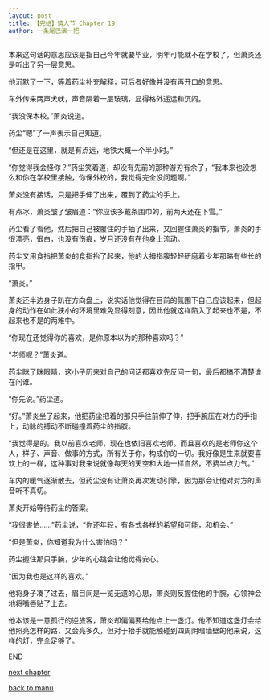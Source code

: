 ```yaml
---
layout: post
title: 【完结】情人节 Chapter 19
author: 一条尾巴演一把
---
```




本来这句话的意思应该是指自己今年就要毕业，明年可能就不在学校了，但萧炎还是听出了另一层意思。

他沉默了一下，等着药尘补充解释，可后者好像并没有再开口的意思。

车外传来两声犬吠，声音隔着一层玻璃，显得格外遥远和沉闷。

“我没保本校。”萧炎说道。

药尘“嗯”了一声表示自己知道。

“但还是在这里，就是有点远，地铁大概一个半小时。”

“你觉得我会怪你？”药尘笑着道，却没有先前的那种游刃有余了，“我本来也没怎么和你在学校里接触，你保外校的，我觉得完全没问题啊。”

萧炎没有接话，只是把手伸了出来，覆到了药尘的手上。

有点冰，萧炎皱了皱眉道：“你应该多戴条围巾的，前两天还在下雪。”

药尘看了看他，然后把自己被覆住的手抽了出来，又回握住萧炎的指节。萧炎的手很漂亮，很白，也没有伤痕，岁月还没有在他身上流动。

药尘又用食指把萧炎的食指抬了起来，他的大拇指腹轻轻研磨着少年那略有些长的指甲。

“萧炎。”

萧炎还半边身子趴在方向盘上，说实话他觉得在目前的氛围下自己应该起来，但起身的动作在如此狭小的环境里难免显得刻意，因此他就这样陷入了起来也不是，不起来也不是的两难中。

“你现在还觉得你的喜欢，是你原本以为的那种喜欢吗？”

“老师呢？”萧炎道。

药尘眯了眯眼睛，这小子历来对自己的问话都喜欢先反问一句，最后都搞不清楚谁在问谁。

“你先说。”药尘道。

“好。”萧炎坐了起来，他把药尘把着的那只手往前伸了伸，把手腕压在对方的手指上，动脉的搏动不断碰撞着药尘的指腹。

“我觉得是的。我以前喜欢老师，现在也依旧喜欢老师。而且喜欢的是老师你这个人，样子、声音、做事的方式，所有关于你，构成你的一切。我好像是生来就要喜欢上的一样，这种事对我来说就像每天的天空和大地一样自然，不费半点力气。”

车内的暖气逐渐散去，但药尘没有让萧炎再次发动引擎，因为那会让他对对方的声音听不真切。

萧炎开始等待药尘的答案。

“我很害怕……”药尘说，“你还年轻，有各式各样的希望和可能，和机会。”

“但是萧炎，你知道我为什么害怕吗？”

药尘握住那只手腕，少年的心跳会让他觉得安心。

“因为我也是这样的喜欢。”

他将身子凑了过去，眉目间是一览无遗的心思，萧炎则反握住他的手腕，心领神会地将嘴唇贴了上去。

他本该是一意孤行的逆旅客，萧炎却偏偏要给他点上一盏灯。他不知道这盏灯会给他照亮怎样的路，又会亮多久，但对于抬手就能触碰到四周阴暗墙壁的他来说，这样的灯，完全足够了。

END

[next chapter](https://allforyanchen.github.io/2020/07/18/post-22-chapter-20.html)

[back to manu](https://allforyanchen.github.io/2020/07/18/post-22.html)
